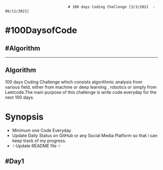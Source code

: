                                  # 100 days Coding Challenge [3/3/2021  - 06/11/2021]

# #100DaysofCode
## #Algorithm

----
## Algorithm

100 days Coding Challenge which consists algorithmic analysis from various field, either from machine or deep learning , robotics or simply from Leetcode.The main purpose of this challenge is write code everyday for the next 100 days.

# Synopsis 

- Minimum one Code Everyday
- Update Daily Status on GitHub or any Social Media Platform so that i can keep track of my progress.
- ✨Update README file ✨

## #Day1
